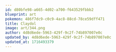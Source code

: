 ```yaml
---
id: d80bfe98-a665-4d02-a700-f643529fbbb2
blueprint: art
pokemon: 486f7dc9-c0c9-4ac8-88cd-78ce59dff471
title: Claydol
image: art/344.png
author: 4d8d6ede-5963-429f-9c2f-74b897007e0c
updated_by: 4d8d6ede-5963-429f-9c2f-74b897007e0c
updated_at: 1716493379
---
```

